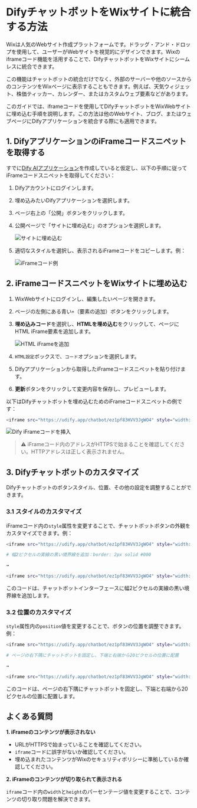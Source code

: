 # DifyチャットボットをWixサイトに統合する方法

Wixは人気のWebサイト作成プラットフォームです。ドラッグ・アンド・ドロップを使用して、ユーザーがWebサイトを視覚的にデザインできます。Wixのiframeコード機能を活用することで、DifyチャットボットをWixサイトにシームレスに統合できます。

この機能はチャットボットの統合だけでなく、外部のサーバーや他のソースからのコンテンツをWixページに表示することもできます。例えば、天気ウィジェット、株価ティッカー、カレンダー、またはカスタムウェブ要素などがあります。

このガイドでは、iframeコードを使用してDifyチャットボットをWixWebサイトに埋め込む手順を説明します。この方法は他のWebサイト、ブログ、またはウェブページにDifyアプリケーションを統合する際にも適用できます。

## 1. DifyアプリケーションのiFrameコードスニペットを取得する

すでに[Dify AIアプリケーション](https://docs.dify.ai/v/ja-jp/guides/application-orchestrate/creating-an-application)を作成していると仮定し、以下の手順に従ってiFrameコードスニペットを取得してください：

1. Difyアカウントにログインします。
2. 埋め込みたいDifyアプリケーションを選択します。
3. ページ右上の「公開」ボタンをクリックします。
4.  公開ページで「サイトに埋め込む」のオプションを選択します。

    ![サイトに埋め込む](../../.gitbook/assets/best-practice-wix-2.png)
5.  適切なスタイルを選択し、表示されるiFrameコードをコピーします。例：

    ![iFrameコード例](../../.gitbook/assets/best-practice-wix-3.png)

## 2. iFrameコードスニペットをWixサイトに埋め込む

1. WixWebサイトにログインし、編集したいページを開きます。
2. ページの左側にある青い`+`（要素の追加）ボタンをクリックします。
3.  **埋め込みコード**を選択し、**HTMLを埋め込む**をクリックして、ページにHTML iFrame要素を追加します。

    ![HTML iFrameを追加](../../.gitbook/assets/best-practice-add-html-iframe.png)
4. `HTML設定`ボックスで、`コード`オプションを選択します。
5. Difyアプリケーションから取得したiFrameコードスニペットを貼り付けます。
6. **更新**ボタンをクリックして変更内容を保存し、プレビューします。

以下はDifyチャットボットを埋め込むためのiFrameコードスニペットの例です：

```bash
<iframe src="https://udify.app/chatbot/ez1pf83HVV3JgWO4" style="width: 100%; height: 100%; min-height: 700px" frameborder="0" allow="microphone"></iframe>
```

![Dify iFrameコードを挿入](../../.gitbook/assets/best-practice-insert-dify-iframe-code.png)

> ⚠️ iFrameコード内のアドレスがHTTPSで始まることを確認してください。HTTPアドレスは正しく表示されません。

## 3. Difyチャットボットのカスタマイズ

Difyチャットボットのボタンスタイル、位置、その他の設定を調整することができます。

### 3.1 スタイルのカスタマイズ

iFrameコード内の`style`属性を変更することで、チャットボットボタンの外観をカスタマイズできます。例：

```bash
<iframe src="https://udify.app/chatbot/ez1pf83HVV3JgWO4" style="width: 100%; height: 100%; min-height: 700px" frameborder="0" allow="microphone"></iframe>

# 幅2ピクセルの実線の黒い境界線を追加：border: 2px solid #000

→

<iframe src="https://udify.app/chatbot/ez1pf83HVV3JgWO4" style="width: 80%; height: 80%; min-height: 500px; border: 2px solid #000;" frameborder="0" allow="microphone"></iframe>
```

このコードは、チャットボットインターフェースに幅2ピクセルの実線の黒い境界線を追加します。

### 3.2 位置のカスタマイズ

`style`属性内の`position`値を変更することで、ボタンの位置を調整できます。例：

```bash
<iframe src="https://udify.app/chatbot/ez1pf83HVV3JgWO4" style="width: 100%; height: 100%; min-height: 700px" frameborder="0" allow="microphone"></iframe>

# ページの右下隅にチャットボットを固定し、下端と右端から20ピクセルの位置に配置

→

<iframe src="https://udify.app/chatbot/ez1pf83HVV3JgWO4" style="width: 100%; height: 100%; min-height: 700px; position: fixed; bottom: 20px; right: 20px;" frameborder="0" allow="microphone"></iframe>
```

このコードは、ページの右下隅にチャットボットを固定し、下端と右端から20ピクセルの位置に配置します。

## よくある質問

**1. iFrameのコンテンツが表示されない**

* URLがHTTPSで始まっていることを確認してください。
* `iframe`コードに誤字がないか確認してください。
* 埋め込まれたコンテンツがWixのセキュリティポリシーに準拠しているか確認してください。

**2. iFrameのコンテンツが切り取られて表示される**

`iframe`コード内の`width`と`height`のパーセンテージ値を変更することで、コンテンツの切り取り問題を解決できます。
